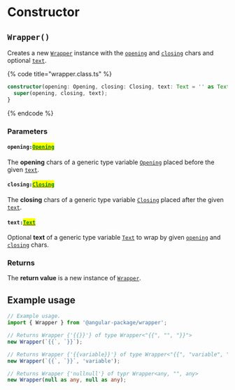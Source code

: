 # Constructor

## `Wrapper()`

Creates a new [`Wrapper`](broken-reference) instance with the [`opening`](constructor.md#opening-opening) and [`closing`](constructor.md#closing-closing) chars and optional [`text`](constructor.md#text-text).

{% code title="wrapper.class.ts" %}
```typescript
constructor(opening: Opening, closing: Closing, text: Text = '' as Text) {
  super(opening, closing, text);
}
```
{% endcode %}

### Parameters

#### `opening:`[<mark style="color:green;">`Opening`</mark>](generic-type-variables.md#wrap-opening)

The **opening** chars of a generic type variable [`Opening`](generic-type-variables.md#wrap-opening) placed before the given [`text`](constructor.md#text-text).

#### `closing:`[<mark style="color:green;">`Closing`</mark>](generic-type-variables.md#closingextendsstring-string)

The **closing** chars of a generic type variable [`Closing`](generic-type-variables.md#wrap-closing) placed after the given [`text`](constructor.md#text-text).

#### `text:`[<mark style="color:green;">`Text`</mark>](generic-type-variables.md#wrapper-less-than...-text-...greater-than)

Optional **text** of a generic type variable [`Text`](generic-type-variables.md#wrapper-less-than...-text-...greater-than) to wrap by given [`opening`](constructor.md#opening-opening) and [`closing`](constructor.md#closing-closing) chars.

### Returns

The **return value** is a new instance of [`Wrapper`](overview.md).

## Example usage

```typescript
// Example usage.
import { Wrapper } from '@angular-package/wrapper';

// Returns Wrapper {'{{}}'} of type Wrapper<"{{", "", "}}">
new Wrapper(`{{`, `}}`);

// Returns Wrapper {'{{variable}}'} of type Wrapper<"{{", "variable", "}}">
new Wrapper(`{{`, `}}`, 'variable');

// Returns Wrapper {'nullnull'} of typr Wrapper<any, "", any>
new Wrapper(null as any, null as any);
```
